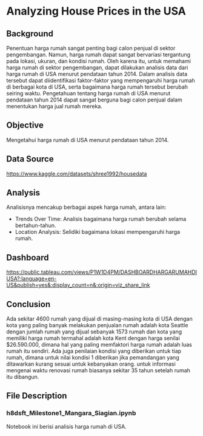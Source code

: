 # Analyzing House Prices in the USA

## Background

Penentuan harga rumah sangat penting bagi calon penjual di sektor pengembangan. Namun, harga rumah dapat sangat bervariasi tergantung pada lokasi, ukuran, dan kondisi rumah. Oleh karena itu, untuk memahami harga rumah di sektor pengembangan, dapat dilakukan analisis data dari harga rumah di USA menurut pendataan tahun 2014. Dalam analisis data tersebut dapat diidentifikasi faktor-faktor yang mempengaruhi harga rumah di berbagai kota di USA, serta bagaimana harga rumah tersebut berubah seiring waktu. Pengetahuan tentang harga rumah di USA menurut pendataan tahun 2014 dapat sangat berguna bagi calon penjual dalam menentukan harga jual rumah mereka.

## Objective

Mengetahui harga rumah di USA menurut pendataan tahun 2014.

## Data Source

https://www.kaggle.com/datasets/shree1992/housedata

## Analysis

Analisisnya mencakup berbagai aspek harga rumah, antara lain:

* Trends Over Time: Analisis bagaimana harga rumah berubah selama bertahun-tahun.
* Location Analysis: Selidiki bagaimana lokasi mempengaruhi harga rumah.

## Dashboard

https://public.tableau.com/views/P1W1D4PM/DASHBOARDHARGARUMAHDIUSA?:language=en-US&publish=yes&:display_count=n&:origin=viz_share_link

## Conclusion

Ada sekitar 4600 rumah yang dijual di masing-masing kota di USA dengan kota yang paling banyak melakukan penjualan rumah adalah kota Seattle dengan jumlah rumah yang dijual sebanyak 1573 rumah dan kota yang memiliki harga rumah termahal adalah kota Kent dengan harga senilai $26.590.000, dimana hal yang paling memfaktori harga rumah adalah luas rumah itu sendiri. Ada juga penilaian kondisi yang diberikan untuk tiap rumah, dimana untuk nilai kondisi 1 diberikan jika pemandangan yang ditawarkan kurang sesuai untuk kebanyakan orang. untuk informasi mengenai waktu renovasi rumah biasanya sekitar 35 tahun setelah rumah itu dibangun.

## File Description

### h8dsft_Milestone1_Mangara_Siagian.ipynb

Notebook ini berisi analisis harga rumah di USA.
